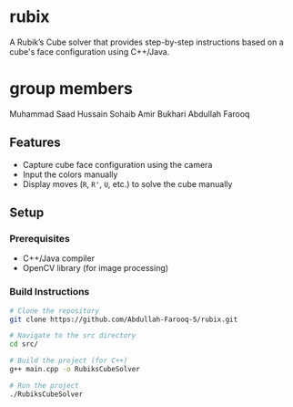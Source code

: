 # rubix
A Rubik’s Cube solver that provides step-by-step instructions based on a cube's face configuration using C++/Java.

# group members
Muhammad Saad Hussain
Sohaib Amir Bukhari
Abdullah Farooq

## Features
- Capture cube face configuration using the camera
- Input the colors manually
- Display moves (`R`, `R'`, `U`, etc.) to solve the cube manually

## Setup
### Prerequisites
- C++/Java compiler
- OpenCV library (for image processing)

### Build Instructions
```bash
# Clone the repository
git clone https://github.com/Abdullah-Farooq-5/rubix.git

# Navigate to the src directory
cd src/

# Build the project (for C++)
g++ main.cpp -o RubiksCubeSolver

# Run the project
./RubiksCubeSolver
